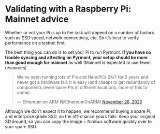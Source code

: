 # Validating with a Raspberry Pi: Mainnet advice

Whether or not your Pi is up to the task will depend on a number of factors such as SSD speed, network connectivity, etc. So it's best to verify performance  on a testnet first.

The best thing you can do is to set your Pi to run Pyrmont. **If you have no trouble syncing and attesting on Pyrmont, your setup should be more than good enough for mainnet** as well (Mainnet is expected to use fewer resources).

<blockquote class="twitter-tweet" data-conversation="none"><p lang="en" dir="ltr">We&#39;ve been running lots of PIs and NanoPCs 24/7 for 3 years and never got a hardware fail. It is easy (and cheap) to get redundancy of components (even spare PIs in different locations, more of this to come).</p>&mdash; Ethereum on ARM (@EthereumOnARM) <a href="https://twitter.com/EthereumOnARM/status/1332772217420177408?ref_src=twsrc%5Etfw">November 28, 2020</a></blockquote> <script async src="https://platform.twitter.com/widgets.js" charset="utf-8"></script>

Although we don't expect it to happen, we recommend buying a spare Pi, and enterprise grade SSD, on the off-chance yours fails. Keep your original SD around, so you can copy the image + Nimbus software quickly over to your spare SSD.
